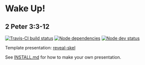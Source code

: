 # Wake Up!
## 2 Peter 3:3-12

[![Travis-CI build status](https://api.travis-ci.org/sermons/wake-up.svg)](https://travis-ci.org/github/sermons/wake-up)
[![Node dependencies](https://david-dm.org/sermons/wake-up.svg)](https://david-dm.org/sermons/wake-up)
[![Node dev status](https://david-dm.org/sermons/wake-up/dev-status.svg)](https://david-dm.org/sermons/wake-up?type=dev)

Template presentation: [reveal-skel](https://github.com/sermons/reveal-skel)

See [INSTALL.md](INSTALL.md)
for how to make your own presentation.
